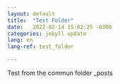 ```yaml
---
layout: default
title:  "Test Folder"
date:   2022-02-14 15:02:25 -0300
categories: jekyll update
lang: en
lang-ref: test_folder

---
```

<p>
Test from the commun folder _posts
</p>